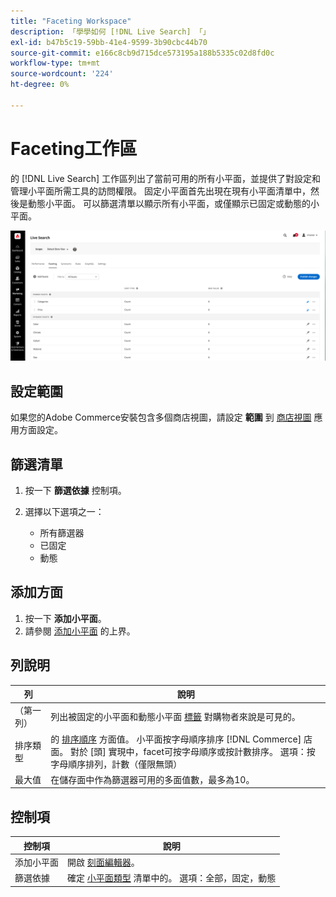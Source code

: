 ```yaml
---
title: "Faceting Workspace"
description: 「學學如何 [!DNL Live Search] 「」
exl-id: b47b5c19-59bb-41e4-9599-3b90cbc44b70
source-git-commit: e166c8cb9d715dce573195a188b5335c02d8fd0c
workflow-type: tm+mt
source-wordcount: '224'
ht-degree: 0%

---
```


# Faceting工作區

的 [!DNL Live Search] 工作區列出了當前可用的所有小平面，並提供了對設定和管理小平面所需工具的訪問權限。 固定小平面首先出現在現有小平面清單中，然後是動態小平面。 可以篩選清單以顯示所有小平面，或僅顯示已固定或動態的小平面。

![Faceting工作區](assets/faceting-workspace.png)

## 設定範圍

如果您的Adobe Commerce安裝包含多個商店視圖，請設定 **範圍** 到 [商店視圖](https://experienceleague.adobe.com/docs/commerce-admin/start/setup/websites-stores-views.html#scope-settings) 應用方面設定。

## 篩選清單

1. 按一下 **篩選依據** 控制項。
1. 選擇以下選項之一：

   * 所有篩選器
   * 已固定
   * 動態

## 添加方面

1. 按一下 **添加小平面**。
1. 請參閱 [添加小平面](facets-add.md) 的上界。

## 列說明

| 列 | 說明 |
|--- |--- |
| （第一列） | 列出被固定的小平面和動態小平面 [標籤](facets-type.md) 對購物者來說是可見的。 |
| 排序類型 | 的 [排序順序](facets-type.md) 方面值。 小平面按字母順序排序 [!DNL Commerce] 店面。 對於 [頭] 實現中，facet可按字母順序或按計數排序。 選項：按字母順序排列，計數（僅限無頭） |
| 最大值 | 在儲存面中作為篩選器可用的多面值數，最多為10。 |

## 控制項

| 控制項 | 說明 |
|--- |--- |
| 添加小平面 | 開啟 [刻面編輯器](facets-add.md)。 |
| 篩選依據 | 確定 [小平面類型](facets-type.md) 清單中的。 選項：全部，固定，動態 |
